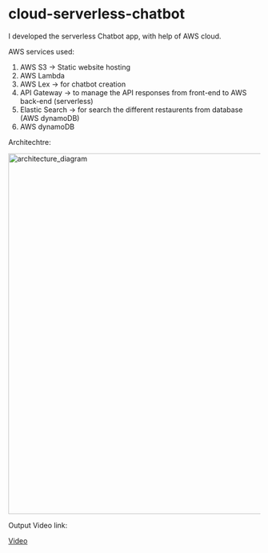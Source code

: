# cloud-serverless-chatbot

I developed the serverless Chatbot app, with help of AWS cloud.

AWS services used:
1. AWS S3 -> Static website hosting
2. AWS Lambda
3. AWS Lex -> for chatbot creation
4. API Gateway -> to manage the API responses from front-end to AWS back-end (serverless)
5. Elastic Search -> for search the different restaurents from database (AWS dynamoDB)
6. AWS dynamoDB

Architechtre:

<img width="721" alt="architecture_diagram" src="https://user-images.githubusercontent.com/92011740/224502975-d671fe94-aa07-4d6b-878c-a94a57011660.png">


Output Video link:

<a href="https://drive.google.com/file/d/1FeCzWAIW-peZ3WsMHsMzZlkCkoLwvwZ8/view?usp=share_link"> Video </a>

